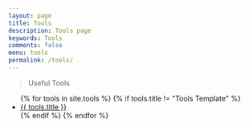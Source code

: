 ```yaml
---
layout: page
title: Tools
description: Tools page
keywords: Tools
comments: false
menu: tools
permalink: /tools/
---
```


> Useful Tools

<ul class="listing">
{% for tools in site.tools %}
{% if tools.title != "Tools Template" %}
<li class="listing-item"><a href="{{ site.url }}{{ tools.url }}">{{ tools.title }}</a></li>
{% endif %}
{% endfor %}
</ul>